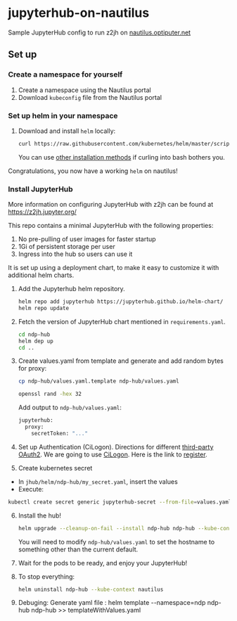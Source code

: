 # jupyterhub-on-nautilus

Sample JupyterHub config to run z2jh on [nautilus.optiputer.net](https://nautilus.optiputer.net/)

## Set up

### Create a namespace for yourself

1. Create a namespace using the Nautilus portal
2. Download `kubeconfig` file from the Nautilus portal

### Set up helm in your namespace

1. Download and install `helm` locally:
   
   ```bash
   curl https://raw.githubusercontent.com/kubernetes/helm/master/scripts/get | bash
   ```
   
   You can use [other installation methods](https://github.com/kubernetes/helm/blob/master/docs/install.md)
   if curling into bash bothers you.

Congratulations, you now have a working `helm` on nautilus!

### Install JupyterHub
   
More information on configuring JupyterHub with z2jh can be found at https://z2jh.jupyter.org/

This repo contains a minimal JupyterHub with the following properties:

1. No pre-pulling of user images for faster startup
2. 1Gi of persistent storage per user
3. Ingress into the hub so users can use it

It is set up using a deployment chart, to make it easy to customize it with additional
helm charts.

1. Add the Jupyterhub helm repository.

   ```bash
   helm repo add jupyterhub https://jupyterhub.github.io/helm-chart/
   helm repo update
   ```

2. Fetch the version of JupyterHub chart mentioned in `requirements.yaml`.

   ```bash
   cd ndp-hub
   helm dep up
   cd ..
   ```

3. Create values.yaml from template and generate and add random bytes for proxy:

   ```bash
   cp ndp-hub/values.yaml.template ndp-hub/values.yaml
   ```

   ```bash
   openssl rand -hex 32
   ```
   
   Add output to `ndp-hub/values.yaml`:
  
   ```bash
   jupyterhub:
     proxy:
       secretToken: "..."
   ```
4. Set up Authentication (CiLogon).
Directions for different [third-party OAuth2](https://zero-to-jupyterhub.readthedocs.io/en/stable/administrator/authentication.html#oauth2-based-authentication). We are going to use [CiLogon](https://z2jh.jupyter.org/en/stable/administrator/authentication.html#cilogon). Here is the link to [register](https://cilogon.org/oauth2/register).

5. Create kubernetes secret
- In `jhub/helm/ndp-hub/my_secret.yaml`, insert the values
- Execute:
```bash
kubectl create secret generic jupyterhub-secret --from-file=values.yaml=jhub/helm/ndp-hub/my_secret.yaml -n ndp-test
```

6. Install the hub!

   ```bash
   helm upgrade --cleanup-on-fail --install ndp-hub ndp-hub --kube-context nautilus --namespace ndp --values ndp-hub/values.yaml
   ```

   You will need to modify `ndp-hub/values.yaml` to set the hostname
   to something other than the current default.

7. Wait for the pods to be ready, and enjoy your JupyterHub!

8. To stop everything:
   
   ```bash
   helm uninstall ndp-hub --kube-context nautilus
   ```

9. Debuging:
   Generate yaml file :
   helm template --namespace=ndp ndp-hub ndp-hub >> templateWithValues.yaml